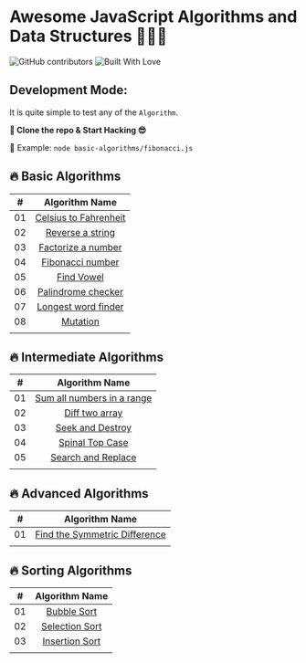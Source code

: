 # Awesome JavaScript Algorithms and Data Structures  🥰😍🤩

![GitHub contributors](https://img.shields.io/github/contributors/shaonkabir8/algorithm-practice?style=for-the-badge)
![Built With Love](./docs/built-with-love.png)

## Development Mode:
It is quite simple to test any of the `Algorithm`.

__🎉 Clone the repo & Start Hacking 😎__ 

🚀 Example: `node basic-algorithms/fibonacci.js`



## 🔥 Basic Algorithms
|   #   |                           Algorithm Name                            |
| :---: | :-----------------------------------------------------------------: |
|  01   | [Celsius to Fahrenheit](/Basic_Algorithms/celsius_to_fahrenheit.js) |
|  02   |      [Reverse a string](/Basic_Algorithms/reverse-a-string.js)      |
|  03   |    [Factorize a number](/Basic_Algorithms/factorize_a_number.js)    |
|  04   |         [Fibonacci number](/Basic_Algorithms/fibonacci.js)          |
|  05   |           [Find Vowel](/Basic_Algorithms/find-vowels.js)            |
|  06   |    [Palindrome checker](/Basic_Algorithms/palindrome-checker.js)    |
|  07   |   [Longest word finder](/Basic_Algorithms/longest-word-finder.js)   |
|  08   |              [Mutation](/Basic_Algorithms/mutation.js)              |
|       |                                                                     |





## 🔥 Intermediate Algorithms
|   #   |                              Algorithm Name                              |
| :---: | :----------------------------------------------------------------------: |
|  01   | [Sum all numbers in a range](/Intermediate_Algorithms/sum_all_number.js) |
|  02   |       [Diff two array](/Intermediate_Algorithms/diff_two_array.js)       |
|  03   |     [Seek and Destroy](/Intermediate_Algorithms/seek_and_destroy.js)     |
|  04   |      [Spinal Top Case](/Intermediate_Algorithms/spinal_top_case.js)      |
|  05   |   [Search and Replace](/Intermediate_Algorithms/search_and_replace.js)   |
|       |                                                                          |

## 🔥 Advanced Algorithms
|   #   |                                Algorithm Name                                 |
| :---: | :---------------------------------------------------------------------------: |
|  01   | [Find the Symmetric Difference](/Advanced_Algorithms/symmetric_difference.js) |
|       |                                                                               |


## 🔥 Sorting Algorithms
|   #   |                      Algorithm Name                      |
| :---: | :------------------------------------------------------: |
|  01   |    [Bubble Sort](/Advanced_Algorithms/bubble_sort.js)    |
|  02   | [Selection Sort](/Advanced_Algorithms/selection_sort.js) |
|  03   | [Insertion Sort](/Advanced_Algorithms/insertion_sort.js) |
|       |                                                          |